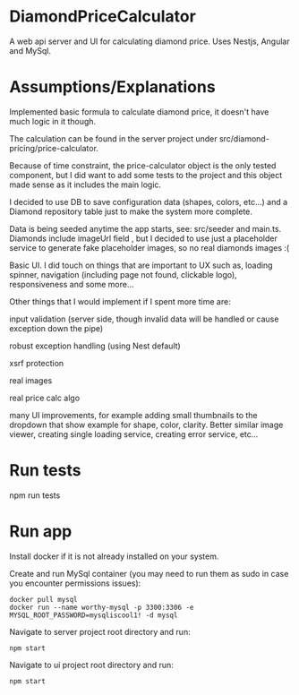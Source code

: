 # DiamondPriceCalculator

A web api server and UI for calculating diamond price.
Uses Nestjs, Angular and MySql.

# Assumptions/Explanations
Implemented basic formula to calculate diamond price, it doesn't have much logic in it though. 

The calculation can be found in the server project under src/diamond-pricing/price-calculator.

Because of time constraint, the price-calculator object is the only tested component, but I did want to add some tests to the project and this object made sense as it includes the main logic.

I decided to use DB to save configuration data (shapes, colors, etc...) and a Diamond repository table just to make the system more complete.

Data is being seeded anytime the app starts, see: src/seeder and main.ts.
Diamonds include imageUrl field , but I decided to use just a placeholder service to generate fake placeholder images, so no real diamonds images :(

Basic UI. I did touch on things that are important to UX such as, loading spinner, navigation (including page not found, clickable logo), responsiveness and some more...  

Other things that I would implement if I spent more time are:

input validation (server side, though invalid data will be handled or cause exception down the pipe)

robust exception handling (using Nest default)

xsrf protection

real images

real price calc algo

many UI improvements, for example adding small thumbnails to the dropdown that show example for shape, color, clarity. Better similar image viewer, creating single loading service, creating error service,  etc...






# Run tests
npm run tests


# Run app
Install docker if it is not already installed on your system.

Create and run MySql container (you may need to run them as sudo in case you encounter permissions issues):
    
    docker pull mysql
    docker run --name worthy-mysql -p 3300:3306 -e MYSQL_ROOT_PASSWORD=mysqliscool1! -d mysql

Navigate to server project root directory and run:

    npm start

Navigate to ui project root directory and run:

    npm start


